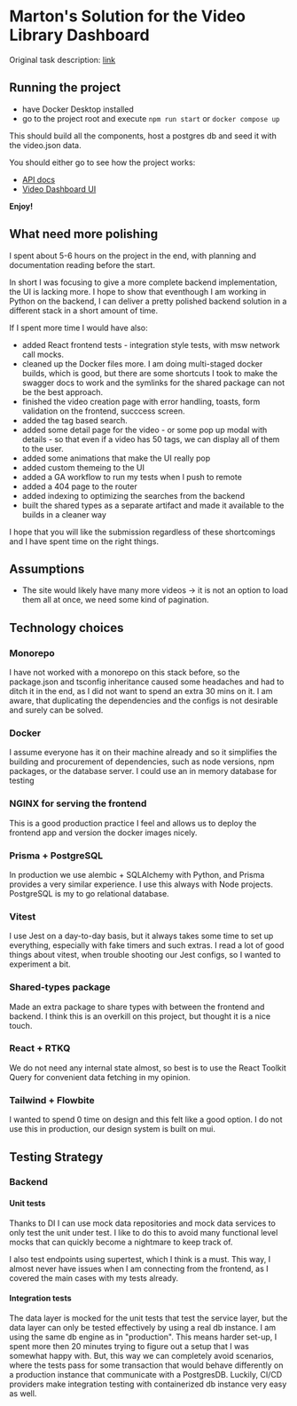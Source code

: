 # Marton's Solution for the Video Library Dashboard

Original task description: [link](https://veed.notion.site/VEED-Full-Stack-Engineering-Challenge-Video-Library-Dashboard-1f2cd2433784804099c6c6632e998de1)

## Running the project

- have Docker Desktop installed
- go to the project root and execute `npm run start` or `docker compose up`

This should build all the components, host a postgres db and seed it with the video.json data.

You should either go to see how the project works:

- [API docs](http://localhost:8000/docs)
- [Video Dashboard UI](http://localhost:3000)

**Enjoy!**

## What need more polishing

I spent about 5-6 hours on the project in the end, with planning and documentation reading before the start.

In short I was focusing to give a more complete backend implementation, the UI is lacking more. I hope to show that eventhough I am working in Python on the backend, I can deliver a pretty polished backend solution in a different stack in a short amount of time.

If I spent more time I would have also:

- added React frontend tests - integration style tests, with msw network call mocks.
- cleaned up the Docker files more. I am doing multi-staged docker builds, which is good, but there are some shortcuts I took to make the swagger docs to work and the symlinks for the shared package can not be the best approach.
- finished the video creation page with error handling, toasts, form validation on the frontend, succcess screen.
- added the tag based search.
- added some detail page for the video - or some pop up modal with details - so that even if a video has 50 tags, we can display all of them to the user.
- added some animations that make the UI really pop
- added custom themeing to the UI
- added a GA workflow to run my tests when I push to remote
- added a 404 page to the router
- added indexing to optimizing the searches from the backend
- built the shared types as a separate artifact and made it available to the builds in a cleaner way

I hope that you will like the submission regardless of these shortcomings and I have spent time on the right things.

## Assumptions

- The site would likely have many more videos -> it is not an option to load them all at once, we need some kind of pagination.

## Technology choices

### Monorepo

I have not worked with a monorepo on this stack before, so the package.json and tsconfig inheritance caused some headaches and had to ditch it in the end, as I did not want to spend an extra 30 mins on it. I am aware, that duplicating the dependencies and the configs is not desirable and surely can be solved.

### Docker

I assume everyone has it on their machine already and so it simplifies the building and procurement of dependencies, such as node versions, npm packages, or the database server. I could use an in memory database for testing

### NGINX for serving the frontend

This is a good production practice I feel and allows us to deploy the frontend app and version the docker images nicely.

### Prisma + PostgreSQL

In production we use alembic + SQLAlchemy with Python, and Prisma provides a very similar experience. I use this always with Node projects. PostgreSQL is my to go relational database.

### Vitest

I use Jest on a day-to-day basis, but it always takes some time to set up everything, especially with fake timers and such extras.
I read a lot of good things about vitest, when trouble shooting our Jest configs, so I wanted to experiment a bit.

### Shared-types package

Made an extra package to share types with between the frontend and backend. I think this is an overkill on this project, but thought it is a nice touch.

### React + RTKQ

We do not need any internal state almost, so best is to use the React Toolkit Query for convenient data fetching in my opinion.

### Tailwind + Flowbite

I wanted to spend 0 time on design and this felt like a good option. I do not use this in production, our design system is built on mui.

## Testing Strategy

### Backend

#### Unit tests

Thanks to DI I can use mock data repositories and mock data services to only test the unit under test. I like to do this to avoid many functional level mocks that can quickly become a nightmare to keep track of.

I also test endpoints using supertest, which I think is a must. This way, I almost never have issues when I am connecting from the frontend, as I covered the main cases with my tests already.

#### Integration tests

The data layer is mocked for the unit tests that test the service layer, but the data layer can only be tested effectively by using a real db instance. I am using the same db engine as in "production". This means harder set-up, I spent more then 20 minutes trying to figure out a setup that I was somewhat happy with. But, this way we can completely avoid scenarios, where the tests pass for some transaction that would behave differently on a production instance that communicate with a PostgresDB. Luckily, CI/CD providers make integration testing with containerized db instance very easy as well.
